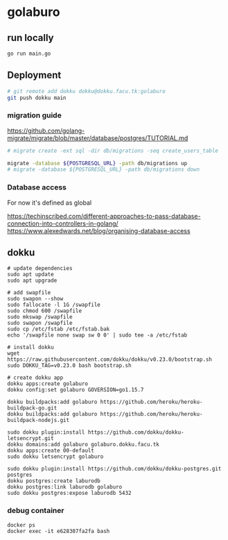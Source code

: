 # golaburo

## run locally
```sh
go run main.go
```

## Deployment
```sh
# git remote add dokku dokku@dokku.facu.tk:golaburo
git push dokku main
```

### migration guide

https://github.com/golang-migrate/migrate/blob/master/database/postgres/TUTORIAL.md


```sh
# migrate create -ext sql -dir db/migrations -seq create_users_table

migrate -database ${POSTGRESQL_URL} -path db/migrations up
# migrate -database ${POSTGRESQL_URL} -path db/migrations down
```

### Database access

For now it's defined as global

https://techinscribed.com/different-approaches-to-pass-database-connection-into-controllers-in-golang/
https://www.alexedwards.net/blog/organising-database-access


## dokku

```
# update dependencies
sudo apt update
sudo apt upgrade

# add swapfile
sudo swapon --show
sudo fallocate -l 1G /swapfile
sudo chmod 600 /swapfile
sudo mkswap /swapfile
sudo swapon /swapfile
sudo cp /etc/fstab /etc/fstab.bak
echo '/swapfile none swap sw 0 0' | sudo tee -a /etc/fstab

# install dokku
wget https://raw.githubusercontent.com/dokku/dokku/v0.23.0/bootstrap.sh
sudo DOKKU_TAG=v0.23.0 bash bootstrap.sh

# create dokku app
dokku apps:create golaburo
dokku config:set golaburo GOVERSION=go1.15.7

dokku buildpacks:add golaburo https://github.com/heroku/heroku-buildpack-go.git
dokku buildpacks:add golaburo https://github.com/heroku/heroku-buildpack-nodejs.git

sudo dokku plugin:install https://github.com/dokku/dokku-letsencrypt.git
dokku domains:add golaburo golaburo.dokku.facu.tk
dokku apps:create 00-default
sudo dokku letsencrypt golaburo

sudo dokku plugin:install https://github.com/dokku/dokku-postgres.git postgres
dokku postgres:create laburodb
dokku postgres:link laburodb golaburo
sudo dokku postgres:expose laburodb 5432
```

### debug container
```
docker ps
docker exec -it e628307fa2fa bash
```
